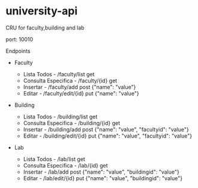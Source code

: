 # university-api
 CRU for faculty,building and lab

port: 10010

Endpoints

- Faculty
    - Lista Todos - /faculty/list get
    - Consulta Especifica - /faculty/{id} get
    - Insertar - /faculty/add post {"name": "value"} 
    - Editar - /faculty/edit/{id} put {"name": "value"} 

- Building
    - Lista Todos - /building/list get
    - Consulta Especifica - /building/{id} get
    - Insertar - /building/add post {"name": "value", "facultyid": "value"} 
    - Editar - /building/edit/{id} put {"name": "value", "facultyid": "value"} 

- Lab
    - Lista Todos - /lab/list get
    - Consulta Especifica - /lab/{id} get
    - Insertar - /lab/add post {"name": "value", "buildingid": "value"} 
    - Editar - /lab/edit/{id} put {"name": "value", "buildingid": "value"} 

